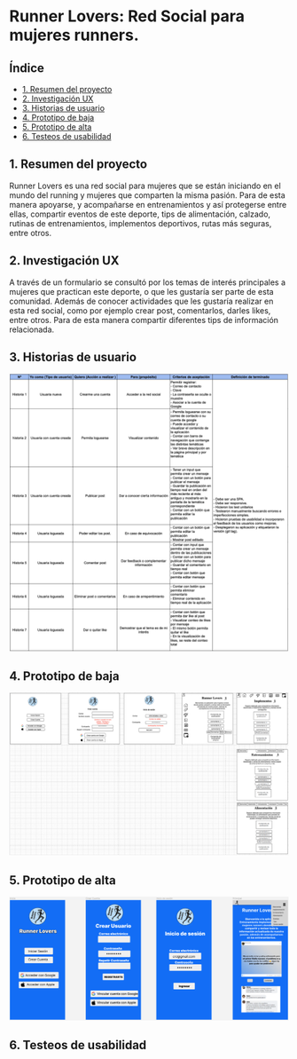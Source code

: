 # Runner Lovers: Red Social para mujeres runners. 

## Índice

* [1. Resumen del proyecto](#1-resumen-del-proyecto)
* [2. Investigación UX](#2-investigación-UX)
* [3. Historias de usuario](#3-historias-de-usuario)
* [4. Prototipo de baja](#4-prototipo-de-baja)
* [5. Prototipo de alta](#5-prototipo-de-alta)
* [6. Testeos de usabilidad](#6-testeos-de-usabilidad)

## 1. Resumen del proyecto

Runner Lovers es una red social para mujeres que se están iniciando en el mundo del
running y mujeres que comparten la misma pasión. Para de esta manera apoyarse,
y acompañarse en entrenamientos y así protegerse entre ellas, compartir eventos
de este deporte, tips de alimentación, calzado, rutinas de entrenamientos, implementos
deportivos, rutas más seguras, entre otros.

## 2. Investigación UX

A través de un formulario se consultó por los temas de interés principales a mujeres
que practican este deporte, o que les gustaría ser parte de esta comunidad. Además de
conocer actividades que les gustaría realizar en esta red social, como por ejemplo crear
post, comentarlos, darles likes, entre otros. Para de esta manera compartir diferentes tips
de información relacionada.

## 3. Historias de usuario

![Historias](./src/img/historiasUsuarios.png)

## 4. Prototipo de baja

![Prototipo de Baja](./src/img/prototipoBaja.png)

## 5. Prototipo de alta

![Prototipo de Alta](./src/img/prototipoAlta.png)

## 6. Testeos de usabilidad



